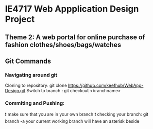 # IE4717 Web Appplication Design Project

## Theme 2: A web portal for online purchase of fashion clothes/shoes/bags/watches

## Git Commands

### Navigating around git

Cloning to repository:
git clone https://github.com/keefhub/WebApp-Design.git
Switch to branch :
git checkout &lt;branchname&gt;

### Commiting and Pushing:

:exclamation: make sure that you are in your own branch :exclamation:
checking your branch:
git branch -a
your current working branch will have an asterisk beside
